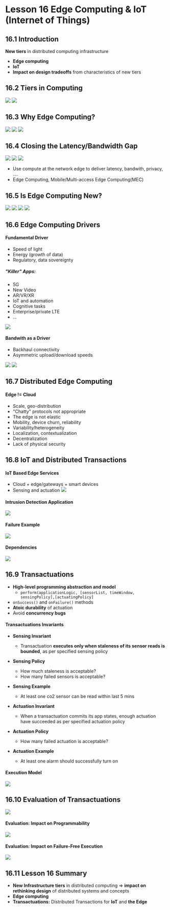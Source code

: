 # Lesson 16 Edge Computing & IoT (Internet of Things)

## 16.1 Introduction

**New tiers** in distributed computing infrastructure

- **Edge computing**
- **IoT**
- **Impact on design tradeoffs** from characteristics of new tiers

## 16.2 Tiers in Computing

![](images/2021-05-01-23-14-31.png)
![](images/2021-05-01-23-16-22.png)

## 16.3 Why Edge Computing?

![](images/2021-05-01-23-17-34.png)
![](images/2021-05-01-23-18-17.png)
![](images/2021-05-01-23-20-02.png)

## 16.4 Closing the Latency/Bandwidth Gap

![](images/2021-05-01-23-21-19.png)
![](images/2021-05-01-23-23-59.png)
![](images/2021-05-01-23-21-49.png)

- Use compute at the network edge to deliver latency, bandwith, privacy, ....
- Edge Computing, Mobile/Multi-access Edge Computing(MEC)

## 16.5 Is Edge Computing New?

![](images/2021-05-01-23-28-00.png)
![](images/2021-05-01-23-28-23.png)
![](images/2021-05-01-23-29-13.png)
![](images/2021-05-01-23-29-50.png)

## 16.6 Edge Computing Drivers

#### Fundamental Driver

- Speed of light
- Energy (growth of data)
- Regulatory, data sovereignty

##### "Killer" Apps:

- 5G
- New Video
- AR/VR/XR
- IoT and automation
- Cognitive tasks
- Enterprise/private LTE
- ...

![](images/2021-05-01-23-32-29.png)

#### Bandwith as a Driver

- Backhaul connectivity
- Asymmetric upload/download speeds

![](images/2021-05-01-23-33-39.png)
![](images/2021-05-01-23-37-51.png)

## 16.7 Distributed Edge Computing

#### Edge != Cloud

- Scale, geo-distribution
- "Chatty" protocols not appropriate
- The edge is not elastic
- Mobility, device churn, reliability
- Variability/heterogeneity
- Localization, contextualization
- Decentralization
- Lack of physical security

## 16.8 IoT and Distributed Transactions

#### IoT Based Edge Services

- Cloud + edge/gateways + smart devices
- Sensing and actuation
  ![](images/2021-05-01-23-45-25.png)

#### Intrusion Detection Application

![](images/2021-05-01-23-45-53.png)

#### Failure Example

![](images/2021-05-01-23-47-25.png)

#### Dependencies

![](images/2021-05-01-23-49-09.png)

## 16.9 Transactuations

- **High-level programming abstraction and model**
  - `perform(applicationLogic, [sensorList, timeWindow, sensingPolicy],[actuatingPolicy]`
- `onSuccess()` and `onFailure()` methods
- **Atoic durability** of actuation
- Avoid **concurrency bugs**

#### Transactuations Invariants

- **Sensing Invariant**
  - Transactuation **executes only when staleness of its sensor reads is bounded**, as per specified sensing policy
- **Sensing Policy**
  - How much staleness is acceptable?
  - How many failed sensors is acceptable?
- **Sensing Example**

  - At least one co2 sensor can be read within last 5 mins

- **Actuation Invariant**
  - When a transactuation commits its app states, enough actuation have succeeded as per specified actuation policy
- **Actuation Policy**
  - How many failed actuation is acceptable?
- **Actuation Example**
  - At least one alarm should successfully turn on

#### Execution Model

![](images/2021-05-02-00-09-33.png)

## 16.10 Evaluation of Transactuations

![](images/2021-05-02-00-11-51.png)

#### Evaluation: Impact on Programmability

![](images/2021-05-02-00-12-36.png)

#### Evaluation: Impact on Failure-Free Execution

![](images/2021-05-02-00-12-59.png)

## 16.11 Lesson 16 Summary

- **New Infrastructure tiers** in distributed computing => **impact on rethinking design** of distributed systems and concepts
- **Edge computing**
- **Transactuations:** Distributed Transactions for **IoT** and **the Edge**
